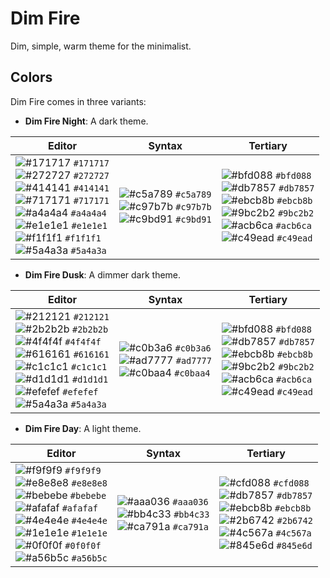 # Dim Fire

Dim, simple, warm theme for the minimalist.

## Colors

Dim Fire comes in three variants:

- **Dim Fire Night**: A dark theme.

| Editor | Syntax | Tertiary |
|-------|---------|----------|
| ![#171717](https://placehold.co/50x20/171717/171717) `#171717`<br>![#272727](https://placehold.co/50x20/272727/272727) `#272727`<br>![#414141](https://placehold.co/50x20/414141/414141) `#414141`<br>![#717171](https://placehold.co/50x20/717171/717171) `#717171`<br>![#a4a4a4](https://placehold.co/50x20/a4a4a4/a4a4a4) `#a4a4a4`<br>![#e1e1e1](https://placehold.co/50x20/e1e1e1/e1e1e1) `#e1e1e1`<br>![#f1f1f1](https://placehold.co/50x20/f1f1f1/f1f1f1) `#f1f1f1`<br>![#5a4a3a](https://placehold.co/50x20/5a4a3a/5a4a3a) `#5a4a3a` | ![#c5a789](https://placehold.co/50x20/c5a789/c5a789) `#c5a789`<br>![#c97b7b](https://placehold.co/50x20/c97b7b/c97b7b) `#c97b7b`<br>![#c9bd91](https://placehold.co/50x20/c9bd91/c9bd91) `#c9bd91` | ![#bfd088](https://placehold.co/50x20/bfd088/bfd088) `#bfd088`<br>![#db7857](https://placehold.co/50x20/db7857/db7857) `#db7857`<br>![#ebcb8b](https://placehold.co/50x20/ebcb8b/ebcb8b) `#ebcb8b`<br>![#9bc2b2](https://placehold.co/50x20/9bc2b2/9bc2b2) `#9bc2b2`<br>![#acb6ca](https://placehold.co/50x20/acb6ca/acb6ca) `#acb6ca`<br>![#c49ead](https://placehold.co/50x20/c49ead/c49ead) `#c49ead` |

- **Dim Fire Dusk**: A dimmer dark theme.

| Editor | Syntax | Tertiary |
|-------|---------|----------|
| ![#212121](https://placehold.co/50x20/212121/212121) `#212121`<br>![#2b2b2b](https://placehold.co/50x20/2b2b2b/2b2b2b) `#2b2b2b`<br>![#4f4f4f](https://placehold.co/50x20/4f4f4f/4f4f4f) `#4f4f4f`<br>![#616161](https://placehold.co/50x20/616161/616161) `#616161`<br>![#c1c1c1](https://placehold.co/50x20/c1c1c1/c1c1c1) `#c1c1c1`<br>![#d1d1d1](https://placehold.co/50x20/d1d1d1/d1d1d1) `#d1d1d1`<br>![#efefef](https://placehold.co/50x20/efefef/efefef) `#efefef`<br>![#5a4a3a](https://placehold.co/50x20/5a4a3a/5a4a3a) `#5a4a3a` | ![#c0b3a6](https://placehold.co/50x20/c0b3a6/c0b3a6) `#c0b3a6`<br>![#ad7777](https://placehold.co/50x20/ad7777/ad7777) `#ad7777`<br>![#c0baa4](https://placehold.co/50x20/c0baa4/c0baa4) `#c0baa4` | ![#bfd088](https://placehold.co/50x20/bfd088/bfd088) `#bfd088`<br>![#db7857](https://placehold.co/50x20/db7857/db7857) `#db7857`<br>![#ebcb8b](https://placehold.co/50x20/ebcb8b/ebcb8b) `#ebcb8b`<br>![#9bc2b2](https://placehold.co/50x20/9bc2b2/9bc2b2) `#9bc2b2`<br>![#acb6ca](https://placehold.co/50x20/acb6ca/acb6ca) `#acb6ca`<br>![#c49ead](https://placehold.co/50x20/c49ead/c49ead) `#c49ead` |

- **Dim Fire Day**: A light theme.

| Editor | Syntax | Tertiary |
|-------|---------|----------|
| ![#f9f9f9](https://placehold.co/50x20/f9f9f9/f9f9f9) `#f9f9f9`<br>![#e8e8e8](https://placehold.co/50x20/e8e8e8/e8e8e8) `#e8e8e8`<br>![#bebebe](https://placehold.co/50x20/bebebe/bebebe) `#bebebe`<br>![#afafaf](https://placehold.co/50x20/afafaf/afafaf) `#afafaf`<br>![#4e4e4e](https://placehold.co/50x20/4e4e4e/4e4e4e) `#4e4e4e`<br>![#1e1e1e](https://placehold.co/50x20/1e1e1e/1e1e1e) `#1e1e1e`<br>![#0f0f0f](https://placehold.co/50x20/0f0f0f/0f0f0f) `#0f0f0f`<br>![#a56b5c](https://placehold.co/50x20/a56b5c/a56b5c) `#a56b5c` | ![#aaa036](https://placehold.co/50x20/aaa036/aaa036) `#aaa036`<br>![#bb4c33](https://placehold.co/50x20/bb4c33/bb4c33) `#bb4c33`<br>![#ca791a](https://placehold.co/50x20/ca791a/ca791a) `#ca791a` | ![#cfd088](https://placehold.co/50x20/cfd088/cfd088) `#cfd088`<br>![#db7857](https://placehold.co/50x20/db7857/db7857) `#db7857`<br>![#ebcb8b](https://placehold.co/50x20/ebcb8b/ebcb8b) `#ebcb8b`<br>![#2b6742](https://placehold.co/50x20/2b6742/2b6742) `#2b6742`<br>![#4c567a](https://placehold.co/50x20/4c567a/4c567a) `#4c567a`<br>![#845e6d](https://placehold.co/50x20/845e6d/845e6d) `#845e6d` |